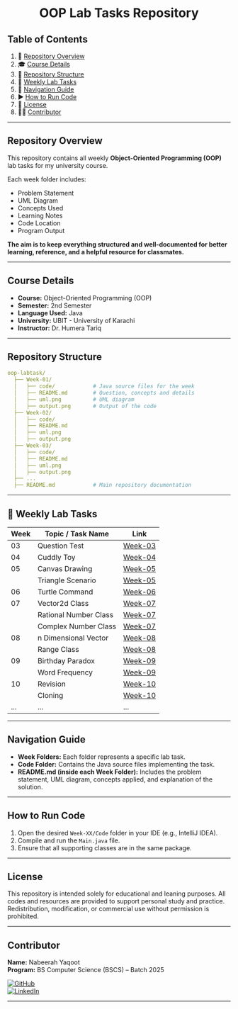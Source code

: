 <h1 align="center"> OOP Lab Tasks Repository </h1>

## Table of Contents

1. 📖 [Repository Overview](#repository-overview)
2. 🎓 [Course Details](#course-details)
3. 📂 [Repository Structure](#repository-structure)
4. 📅 [Weekly Lab Tasks](#weekly-lab-tasks)
5. 🧭 [Navigation Guide](#navigation-guide)
6. ▶️ [How to Run Code](#how-to-run-code)
7. 📜 [License](#license)
8. 👩‍💻 [Contributor](#contributor)

---

## Repository Overview

This repository contains all weekly **Object-Oriented Programming (OOP)** lab tasks for my university course.  

Each week folder includes:

- Problem Statement
- UML Diagram
- Concepts Used
- Learning Notes
- Code Location
- Program Output 

**The aim is to keep everything structured and well-documented for better learning, reference, and a helpful resource for classmates.**

---

## Course Details

- **Course:** Object-Oriented Programming (OOP)
- **Semester:** 2nd Semester
- **Language Used:** Java
- **University:** UBIT - University of Karachi
- **Instructor:** Dr. Humera Tariq

---

## Repository Structure

```yaml
oop-labtask/
  ├── Week-01/
  │   ├── code/            # Java source files for the week
  │   ├── README.md        # Question, concepts and details 
  │   ├── uml.png          # UML diagram 
  │   ├── output.png       # Output of the code 
  ├── Week-02/
  │   ├── code/
  │   ├── README.md
  │   ├── uml.png
  │   ├── output.png           
  ├── Week-03/
  │   ├── code/
  │   ├── README.md
  │   ├── uml.png
  │   ├── output.png           
  ├── ...
  ├── README.md            # Main repository documentation

```

---

## 📅 Weekly Lab Tasks

| Week | Topic / Task Name     | Link                                     |
|------|-----------------------|------------------------------------------|
| 03   | Question Test         | [Week-03](./src/Week03_QuestionTest)         |
| 04   | Cuddly Toy            | [Week-04](./src/Week04_CuddlyToys)           |
| 05   | Canvas Drawing        | [Week-05](./src/Week05_Canvas_Drawing)       |
|      | Triangle Scenario     | [Week-05](./src/Week05_Triangle_Scenario)    |
| 06   | Turtle Command        | [Week-06](./src/Week06_Turtle_Command)       |
| 07   | Vector2d Class        | [Week-07](./src/Week07_Vector2D)             |
|      | Rational Number Class | [Week-07](./src/Week07_RationalNumbers)      |
|      | Complex Number Class  | [Week-07](./src/Week07_ComplexNumbers)       |
| 08   | n Dimensional Vector  | [Week-08](./src/Week08_n_DimensionalVectors) |
|      | Range Class           | [Week-08](./src/Week08_Range)                |
| 09   | Birthday Paradox      | [Week-09](./src/Week09_Birthday_Paradox)     |
|      | Word Frequency        | [Week-09](./src/Week09_Word_Frequency)       |
| 10   | Revision              | [Week-10](./src/Week10_Revision)            |
|      | Cloning               | [Week-10](./src/Week10_Cloning)             |
| ...  | ...                   | ...                                      |

---

## Navigation Guide

- **Week Folders:** Each folder represents a specific lab task.
- **Code Folder:** Contains the Java source files implementing the task.
- **README.md (inside each Week Folder):** Includes the problem statement, UML diagram, concepts applied, and explanation of the solution.

---

## How to Run Code

1. Open the desired `Week-XX/Code` folder in your IDE (e.g., IntelliJ IDEA).
2. Compile and run the `Main.java` file.
3. Ensure that all supporting classes are in the same package.

---

## License
This repository is intended solely for educational and leaning purposes. All codes and resources are provided to support personal study and practice. Redistribution, modification, or commercial use without permission is prohibited. 

---

## Contributor

**Name:** Nabeerah Yaqoot  
**Program:** BS Computer Science (BSCS) – Batch 2025

[![GitHub](https://img.shields.io/badge/GitHub-nabeerah27-black?logo=github&logoColor=white)](https://github.com/nabeerah27)  
[![LinkedIn](https://img.shields.io/badge/LinkedIn-nabeerah27-blue?logo=linkedin&logoColor=white)](https://www.linkedin.com/in/nabeerah27)

---


